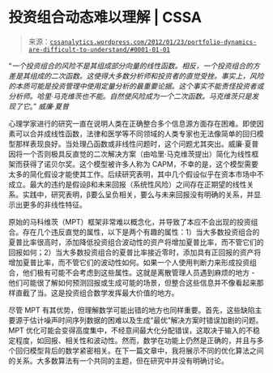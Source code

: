 <!--yml

category: 未分类

date: 2024-05-12 18:07:06

-->

# 投资组合动态难以理解 | CSSA

> 来源：[`cssanalytics.wordpress.com/2012/01/23/portfolio-dynamics-are-difficult-to-understand/#0001-01-01`](https://cssanalytics.wordpress.com/2012/01/23/portfolio-dynamics-are-difficult-to-understand/#0001-01-01)

“*一个投资组合的风险不是其组成部分向量的线性函数。相反，一个投资组合的方差是其组成的二次函数。这使得大多数分析师和投资者的直觉受挫。事实上，风险的本质可能是投资管理中使用定量分析的最重要论据。这个事实不能责怪投资者或分析师。哈里·马克维茨也不能。自然使风险成为一个二次函数。马克维茨只是发现了它*。” *威廉·夏普*

心理学家进行的研究一直在说明人类在正确整合多个信息源方面存在困难。即使因素可以合并成线性函数，法律和医学等不同领域的人类专家也无法像简单的回归模型那样表现良好。当处理凸函数或非线性问题时，这个问题尤其突出。威廉·夏普因将一个否则极具反直觉的二次解决方案（由哈里·马克维茨提出）简化为线性框架而获得了诺贝尔奖。这个模型被许多人称为 CAPM，不幸的是，这个模型需要太多的简化假设才能使其工作。后续研究表明，其中几个假设似乎在资本市场中不成立。最大的违约是假设β和未来回报（系统性风险）之间存在正期望的线性关系。实践中，研究表明，β要么呈负相关，要么与未来回报没有明确的关系，并显示出更多的非线性特征。

原始的马科维茨（MPT）框架非常难以概念化，并导致了本应不会出现的投资组合。存在几个违反直觉的属性，以下是两个有趣的属性：1）当大多数投资组合的夏普比率很高时，添加降低投资组合波动性的资产将增加夏普比率，而不管它们的回报如何；2）当大多数投资组合的夏普比率接近零时，添加具有正回报的资产将增加夏普比率，而不管它们的波动性如何。如果一个人使用判断力来形成投资组合，他们极有可能不会考虑到这些属性。这就是离散管理人员遇到麻烦的地方 - 他们可能很了解如何预测回报或生成可能的场景，但整合这些信息并不像看起来那样直截了当。这是投资组合数学发挥最大价值的地方。

尽管 MPT 有其优势，但理解数学可能出错的地方也同样重要。首先，这些缺陷主要源于估计噪声时间序列数据的困难以及生成“最优”解决方案时错误加剧的问题。MPT 优化可能会变得高度集中，不经意间最大化分配错误，这取决于输入的不稳定程度，如回报、相关性和波动性。然而，数学在功能上仍然是正确的，并且与多个回归模型背后的数学紧密相关。在下一篇文章中，我将展示不同的优化算法之间的关系。大多数算法有一个共同的主题，但在研究中并没有明确讨论。
